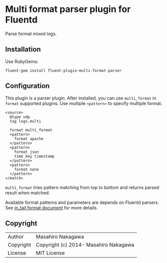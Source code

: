 # Multi format parser plugin for Fluentd

Parse format mixed logs.

## Installation

Use RubyGems:

    fluent-gem install fluent-plugin-multi-format-parser

## Configuration

This plugin is a parser plugin. After installed, you can use `multi_format` in `format` supported plugins.
Use multiple `<pattern>` to specify multiple format.

    <source>
      @type udp
      tag logs.multi

      format multi_format
      <pattern>
        format apache
      </pattern>
      <pattern>
        format json
        time_key timestamp
      </pattern>
      <pattern>
        format none
      </pattern>
    </match>

`multi_format` tries pattern matching from top to bottom and returns parsed result when matched.

Available format patterns and parameters are depends on Fluentd parsers.
See [in_tail format document](http://docs.fluentd.org/articles/in_tail) for more details.

## Copyright

<table>
  <tr>
    <td>Author</td><td>Masahiro Nakagawa <repeatedly@gmail.com></td>
  </tr>
  <tr>
    <td>Copyright</td><td>Copyright (c) 2014- Masahiro Nakagawa</td>
  </tr>
  <tr>
    <td>License</td><td>MIT License</td>
  </tr>
</table>
